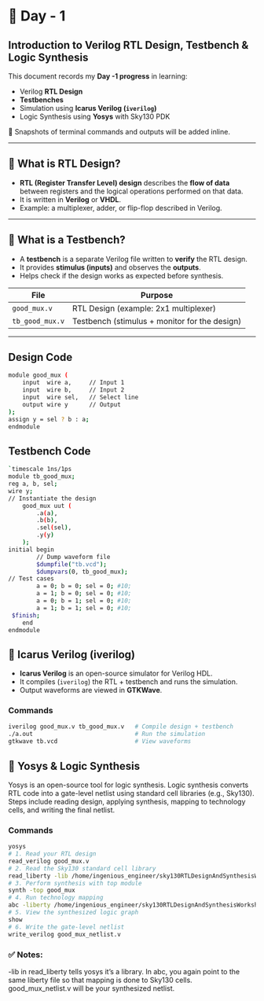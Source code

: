 # 📘 Day - 1  
## Introduction to Verilog RTL Design, Testbench & Logic Synthesis  

This document records my **Day -1 progress** in learning:  
- Verilog **RTL Design**  
- **Testbenches**  
- Simulation using **Icarus Verilog (`iverilog`)**  
- Logic Synthesis using **Yosys** with Sky130 PDK  

📸 Snapshots of terminal commands and outputs will be added inline.  

---

## 🔹 What is RTL Design?  
- **RTL (Register Transfer Level) design** describes the **flow of data** between registers and the logical operations performed on that data.  
- It is written in **Verilog** or **VHDL**.  
- Example: a multiplexer, adder, or flip-flop described in Verilog.  

---

## 🔹 What is a Testbench?  
- A **testbench** is a separate Verilog file written to **verify** the RTL design.  
- It provides **stimulus (inputs)** and observes the **outputs**.  
- Helps check if the design works as expected before synthesis.  

| File            | Purpose                                             |
|-----------------|-----------------------------------------------------|
| `good_mux.v`    | RTL Design (example: 2x1 multiplexer)               |
| `tb_good_mux.v` | Testbench (stimulus + monitor for the design)       |

---
## Design Code
```bash
module good_mux (
    input  wire a,     // Input 1
    input  wire b,     // Input 2
    input  wire sel,   // Select line
    output wire y      // Output
);
assign y = sel ? b : a;
endmodule
```
## Testbench Code
```bash
`timescale 1ns/1ps
module tb_good_mux;
reg a, b, sel;
wire y;
// Instantiate the design
    good_mux uut (
        .a(a),
        .b(b),
        .sel(sel),
        .y(y)
    );
initial begin
        // Dump waveform file
        $dumpfile("tb.vcd");
        $dumpvars(0, tb_good_mux);
// Test cases
        a = 0; b = 0; sel = 0; #10;
        a = 1; b = 0; sel = 0; #10;
        a = 0; b = 1; sel = 0; #10;
        a = 1; b = 1; sel = 0; #10;
 $finish;
    end
endmodule
```

## 🔹 Icarus Verilog (iverilog)  
- **Icarus Verilog** is an open-source simulator for Verilog HDL.  
- It compiles (`iverilog`) the RTL + testbench and runs the simulation.  
- Output waveforms are viewed in **GTKWave**.  

### Commands  
```bash
iverilog good_mux.v tb_good_mux.v   # Compile design + testbench
./a.out                             # Run the simulation
gtkwave tb.vcd                      # View waveforms
```

## 🔹 Yosys & Logic Synthesis
Yosys is an open-source tool for logic synthesis.
Logic synthesis converts RTL code into a gate-level netlist using standard cell libraries (e.g., Sky130).
Steps include reading design, applying synthesis, mapping to technology cells, and writing the final netlist.

### Commands
```bash
yosys
# 1. Read your RTL design
read_verilog good_mux.v
# 2. Read the Sky130 standard cell library
read_liberty -lib /home/ingenious_engineer/sky130RTLDesignAndSynthesisWorkshop/lib/sky130_fd_sc_hd__tt_025C_1v80.lib
# 3. Perform synthesis with top module
synth -top good_mux
# 4. Run technology mapping
abc -liberty /home/ingenious_engineer/sky130RTLDesignAndSynthesisWorkshop/lib/sky130_fd_sc_hd__tt_025C_1v80.lib
# 5. View the synthesized logic graph
show
# 6. Write the gate-level netlist
write_verilog good_mux_netlist.v
```

### ✅ Notes:
-lib in read_liberty tells yosys it’s a library.
In abc, you again point to the same liberty file so that mapping is done to Sky130 cells.
good_mux_netlist.v will be your synthesized netlist.